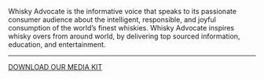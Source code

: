 Whisky Advocate is the informative voice that speaks to its passionate consumer audience about the intelligent, responsible, and joyful consumption of the world’s finest whiskies. Whisky Advocate inspires whisky overs from around world, by delivering top sourced information, education, and entertainment.

<hr class="g-width-30x g-brd-primary g-my-40">

<a href="/images/pdf/WAMediaKit_2018.pdf" class="btn btn-md u-btn-outline-primary g-brd-2 g-rounded-10">DOWNLOAD OUR MEDIA KIT</a>
